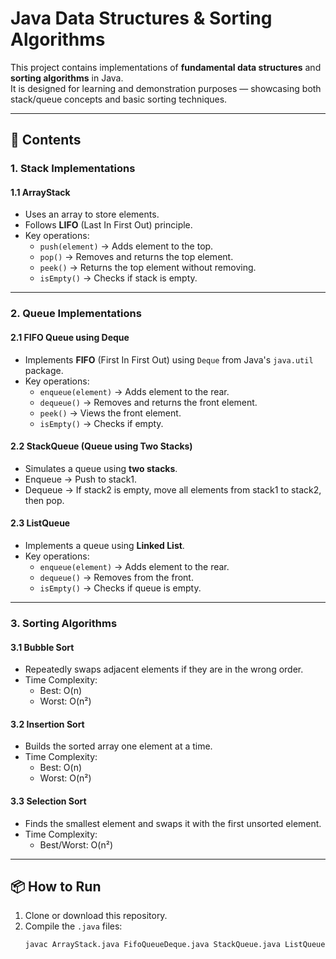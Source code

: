 # Java Data Structures & Sorting Algorithms

This project contains implementations of **fundamental data structures** and **sorting algorithms** in Java.  
It is designed for learning and demonstration purposes — showcasing both stack/queue concepts and basic sorting techniques.

---

## 📂 Contents

### 1. **Stack Implementations**
#### 1.1 ArrayStack
- Uses an array to store elements.
- Follows **LIFO** (Last In First Out) principle.
- Key operations:
  - `push(element)` → Adds element to the top.
  - `pop()` → Removes and returns the top element.
  - `peek()` → Returns the top element without removing.
  - `isEmpty()` → Checks if stack is empty.

---

### 2. **Queue Implementations**
#### 2.1 FIFO Queue using Deque
- Implements **FIFO** (First In First Out) using `Deque` from Java's `java.util` package.
- Key operations:
  - `enqueue(element)` → Adds element to the rear.
  - `dequeue()` → Removes and returns the front element.
  - `peek()` → Views the front element.
  - `isEmpty()` → Checks if empty.

#### 2.2 StackQueue (Queue using Two Stacks)
- Simulates a queue using **two stacks**.
- Enqueue → Push to stack1.
- Dequeue → If stack2 is empty, move all elements from stack1 to stack2, then pop.

#### 2.3 ListQueue
- Implements a queue using **Linked List**.
- Key operations:
  - `enqueue(element)` → Adds element to the rear.
  - `dequeue()` → Removes from the front.
  - `isEmpty()` → Checks if queue is empty.

---

### 3. **Sorting Algorithms**
#### 3.1 Bubble Sort
- Repeatedly swaps adjacent elements if they are in the wrong order.
- Time Complexity:
  - Best: O(n)
  - Worst: O(n²)

#### 3.2 Insertion Sort
- Builds the sorted array one element at a time.
- Time Complexity:
  - Best: O(n)
  - Worst: O(n²)

#### 3.3 Selection Sort
- Finds the smallest element and swaps it with the first unsorted element.
- Time Complexity:
  - Best/Worst: O(n²)

---

## 📦 How to Run
1. Clone or download this repository.
2. Compile the `.java` files:
   ```bash
   javac ArrayStack.java FifoQueueDeque.java StackQueue.java ListQueue.java BubbleSort.java InsertionSort.java SelectionSort.java

